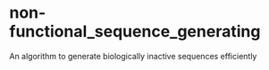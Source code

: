 # non-functional_sequence_generating
An algorithm to generate biologically inactive sequences efficiently
